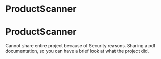 # ProductScanner
# ProductScanner
Cannot share entire project because of Security reasons. 
Sharing a pdf documentation, so you can have a brief look at what the project did.
